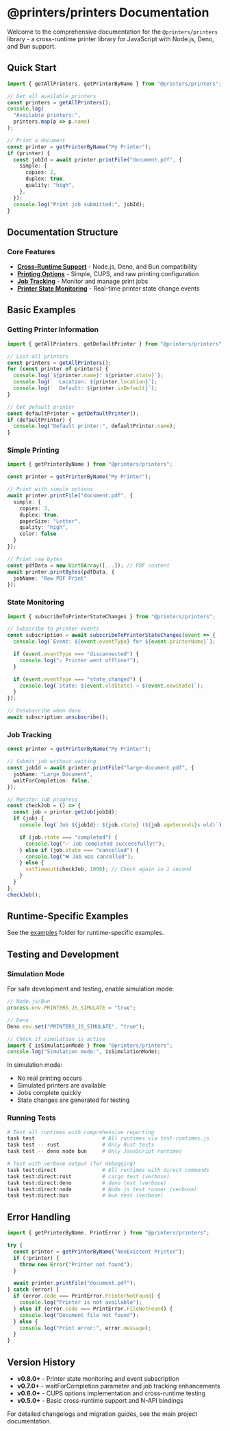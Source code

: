 # @printers/printers Documentation

Welcome to the comprehensive documentation for the `@printers/printers` library - a cross-runtime printer library for JavaScript with Node.js, Deno, and Bun support.

## Quick Start

```typescript
import { getAllPrinters, getPrinterByName } from "@printers/printers";

// Get all available printers
const printers = getAllPrinters();
console.log(
  "Available printers:",
  printers.map(p => p.name)
);

// Print a document
const printer = getPrinterByName("My Printer");
if (printer) {
  const jobId = await printer.printFile("document.pdf", {
    simple: {
      copies: 2,
      duplex: true,
      quality: "high",
    },
  });
  console.log("Print job submitted:", jobId);
}
```

## Documentation Structure

### Core Features

- **[Cross-Runtime Support](./CrossRuntimeSupport.md)** - Node.js, Deno, and Bun compatibility
- **[Printing Options](./PrintingOptions.md)** - Simple, CUPS, and raw printing configuration
- **[Job Tracking](./JobTracking.md)** - Monitor and manage print jobs
- **[Printer State Monitoring](./PrinterStateMonitoring.md)** - Real-time printer state change events

## Basic Examples

### Getting Printer Information

```typescript
import { getAllPrinters, getDefaultPrinter } from "@printers/printers";

// List all printers
const printers = getAllPrinters();
for (const printer of printers) {
  console.log(`${printer.name}: ${printer.state}`);
  console.log(`  Location: ${printer.location}`);
  console.log(`  Default: ${printer.isDefault}`);
}

// Get default printer
const defaultPrinter = getDefaultPrinter();
if (defaultPrinter) {
  console.log("Default printer:", defaultPrinter.name);
}
```

### Simple Printing

```typescript
import { getPrinterByName } from "@printers/printers";

const printer = getPrinterByName("My Printer");

// Print with simple options
await printer.printFile("document.pdf", {
  simple: {
    copies: 3,
    duplex: true,
    paperSize: "Letter",
    quality: "high",
    color: false
  }
});

// Print raw bytes
const pdfData = new Uint8Array([...]); // PDF content
await printer.printBytes(pdfData, {
  jobName: "Raw PDF Print"
});
```

### State Monitoring

```typescript
import { subscribeToPrinterStateChanges } from "@printers/printers";

// Subscribe to printer events
const subscription = await subscribeToPrinterStateChanges(event => {
  console.log(`Event: ${event.eventType} for ${event.printerName}`);

  if (event.eventType === "disconnected") {
    console.log("⚠️ Printer went offline!");
  }

  if (event.eventType === "state_changed") {
    console.log(`State: ${event.oldState} → ${event.newState}`);
  }
});

// Unsubscribe when done
await subscription.unsubscribe();
```

### Job Tracking

```typescript
const printer = getPrinterByName("My Printer");

// Submit job without waiting
const jobId = await printer.printFile("large-document.pdf", {
  jobName: "Large Document",
  waitForCompletion: false,
});

// Monitor job progress
const checkJob = () => {
  const job = printer.getJob(jobId);
  if (job) {
    console.log(`Job ${jobId}: ${job.state} (${job.ageSeconds}s old)`);

    if (job.state === "completed") {
      console.log("✅ Job completed successfully!");
    } else if (job.state === "cancelled") {
      console.log("❌ Job was cancelled");
    } else {
      setTimeout(checkJob, 1000); // Check again in 1 second
    }
  }
};
checkJob();
```

## Runtime-Specific Examples

See the [examples](../examples) folder for runtime-specific examples.

## Testing and Development

### Simulation Mode

For safe development and testing, enable simulation mode:

```typescript
// Node.js/Bun
process.env.PRINTERS_JS_SIMULATE = "true";

// Deno
Deno.env.set("PRINTERS_JS_SIMULATE", "true");

// Check if simulation is active
import { isSimulationMode } from "@printers/printers";
console.log("Simulation mode:", isSimulationMode);
```

In simulation mode:

- No real printing occurs
- Simulated printers are available
- Jobs complete quickly
- State changes are generated for testing

### Running Tests

```bash
# Test all runtimes with comprehensive reporting
task test                      # All runtimes via test-runtimes.js
task test -- rust              # Only Rust tests
task test -- deno node bun     # Only JavaScript runtimes

# Test with verbose output (for debugging)
task test:direct               # All runtimes with direct commands
task test:direct:rust          # cargo test (verbose)
task test:direct:deno          # deno test (verbose)
task test:direct:node          # Node.js test runner (verbose)
task test:direct:bun           # bun test (verbose)
```

## Error Handling

```typescript
import { getPrinterByName, PrintError } from "@printers/printers";

try {
  const printer = getPrinterByName("NonExistent Printer");
  if (!printer) {
    throw new Error("Printer not found");
  }

  await printer.printFile("document.pdf");
} catch (error) {
  if (error.code === PrintError.PrinterNotFound) {
    console.log("Printer is not available");
  } else if (error.code === PrintError.FileNotFound) {
    console.log("Document file not found");
  } else {
    console.log("Print error:", error.message);
  }
}
```

## Version History

- **v0.8.0+** - Printer state monitoring and event subscription
- **v0.7.0+** - waitForCompletion parameter and job tracking enhancements
- **v0.6.0+** - CUPS options implementation and cross-runtime testing
- **v0.5.0+** - Basic cross-runtime support and N-API bindings

For detailed changelogs and migration guides, see the main project documentation.
